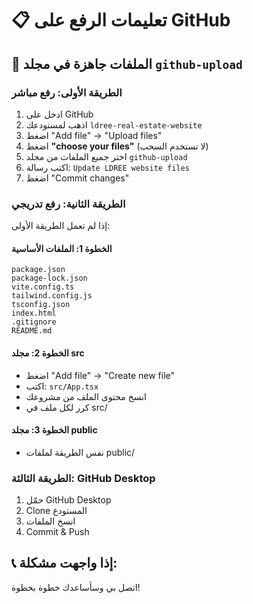 # 📋 تعليمات الرفع على GitHub

## 🎯 الملفات جاهزة في مجلد `github-upload`

### الطريقة الأولى: رفع مباشر
1. ادخل على GitHub
2. اذهب لمستودعك `ldree-real-estate-website`
3. اضغط "Add file" → "Upload files"
4. اضغط **"choose your files"** (لا تستخدم السحب)
5. اختر جميع الملفات من مجلد `github-upload`
6. اكتب رسالة: `Update LDREE website files`
7. اضغط "Commit changes"

### الطريقة الثانية: رفع تدريجي
إذا لم تعمل الطريقة الأولى:

#### الخطوة 1: الملفات الأساسية
```
package.json
package-lock.json
vite.config.ts
tailwind.config.js
tsconfig.json
index.html
.gitignore
README.md
```

#### الخطوة 2: مجلد src
- اضغط "Add file" → "Create new file"
- اكتب: `src/App.tsx`
- انسخ محتوى الملف من مشروعك
- كرر لكل ملف في src/

#### الخطوة 3: مجلد public
- نفس الطريقة لملفات public/

### الطريقة الثالثة: GitHub Desktop
1. حمّل GitHub Desktop
2. Clone المستودع
3. انسخ الملفات
4. Commit & Push

## 📞 إذا واجهت مشكلة:
اتصل بي وسأساعدك خطوة بخطوة!
